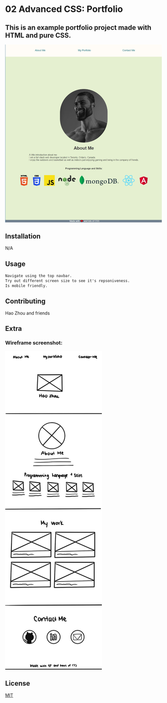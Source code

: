 # 02 Advanced CSS: Portfolio

## This is an example portfolio project made with HTML and pure CSS.

![me](./Assets/images/screenshot.jpg)

## Installation

N/A

## Usage

```
Navigate using the top navbar.
Try out different screen size to see it's repsoniveness.
Is mobile friendly.
```

## Contributing

Hao Zhou and friends

## Extra

### Wireframe screenshot:

![me](./Assets/images/wireframe.jpg)

## License

[MIT](https://choosealicense.com/licenses/mit/)
